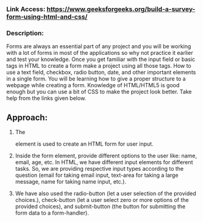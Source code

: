 ### Link Access: https://www.geeksforgeeks.org/build-a-survey-form-using-html-and-css/

### Description:
Forms are always an essential part of any project and you will be working with a lot of forms in most of the applications so why not practice it earlier and test your knowledge. Once you get familiar with the input field or basic tags in HTML to create a form make a project using all those tags. How to use a text field, checkbox, radio button, date, and other important elements in a single form. You will be learning how to give a proper structure to a webpage while creating a form. Knowledge of HTML/HTML5 is good enough but you can use a bit of CSS to make the project look better. Take help from the links given below. 

## Approach:

1. The <form> element is used to create an HTML form for user input.
2. Inside the form element, provide different options to the user like: name, email, age, etc. In HTML, we have different input elements for different tasks. So, we are providing respective input types according to the question (email for taking email input, text-area for taking a large message, name for taking name input, etc.).

3. We have also used the radio-button (let a user selection of the provided choices.), check-button (let a user select zero or more options of the provided choices), and submit-button (the button for submitting the form data to a form-handler).